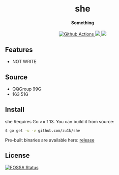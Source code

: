 <h1 align="center">
  <br>she<br>
</h1>

<h4 align="center">Something</h4>

<p align="center">
  <a href="https://github.com/zu1k/she/actions">
    <img src="https://img.shields.io/github/workflow/status/zu1k/she/Go?style=flat-square" alt="Github Actions">
  </a>
  <a href="https://goreportcard.com/report/github.com/zu1k/she">
    <img src="https://goreportcard.com/badge/github.com/zu1k/she?style=flat-square">
  </a>
  <a href="https://github.com/zh1k/she/releases">
    <img src="https://img.shields.io/github/release/zu1k/she/all.svg?style=flat-square">
  </a>
</p>

## Features

- NOT WRITE


## Source

- QQGroup 99G
- 163 51G


## Install

she Requires Go >= 1.13. You can build it from source:

```sh
$ go get -u -v github.com/zu1k/she
```

Pre-built binaries are available here: [release](https://github.com/zu1k/she/releases)


## License

[![FOSSA Status](https://app.fossa.io/api/projects/git%2Bgithub.com%2Fzu1k%2Fshe.svg?type=large)](https://app.fossa.io/projects/git%2Bgithub.com%2Fzu1k%2Fshe?ref=badge_large)
